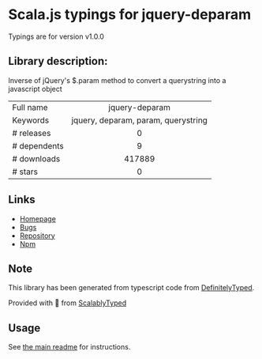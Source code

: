 
# Scala.js typings for jquery-deparam

Typings are for version v1.0.0

## Library description:
Inverse of jQuery's $.param method to convert a querystring into a javascript object

|                    |                 |
| ------------------ | :-------------: |
| Full name          | jquery-deparam |
| Keywords           | jquery, deparam, param, querystring |
| # releases         | 0 |
| # dependents       | 9 |
| # downloads        | 417889 |
| # stars            | 0 |

## Links
- [Homepage](https://github.com/AceMetrix/jquery-deparam#readme)
- [Bugs](https://github.com/AceMetrix/jquery-deparam/issues)
- [Repository](https://github.com/AceMetrix/jquery-deparam)
- [Npm](https://www.npmjs.com/package/jquery-deparam)
    


## Note
This library has been generated from typescript code from [DefinitelyTyped](https://definitelytyped.org).

Provided with :purple_heart: from [ScalablyTyped](https://github.com/oyvindberg/ScalablyTyped)

## Usage
See [the main readme](../../readme.md) for instructions.


